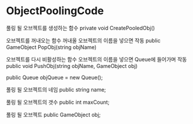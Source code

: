 # ObjectPoolingCode

풀링 될 오브젝트를 생성하는 함수
private void CreatePooledObj()

오브젝트를 꺼내오는 함수
꺼내올 오브젝트의 이름을 넣으면 작동
public GameObject PopObj(string objName)

오브젝트를 다시 비활성하는 함수
오브젝트의 이름을 넣으면 Queue에 들어가며 작동
public void PushObj(string objName, GameObject obj)


public Queue<GameObject> objQueue = new Queue<GameObject>();

풀링 될 오브젝트의 네임
public string name;

풀링 될 오브젝트의 갯수
public int maxCount;

풀링 될 오브젝트
public GameObject obj;
